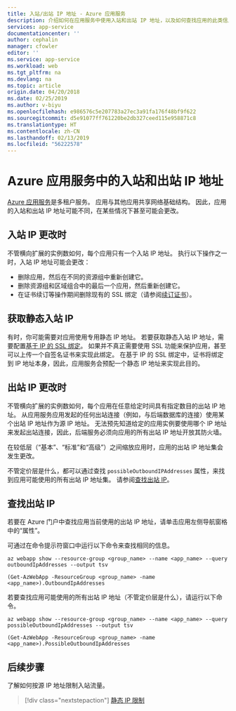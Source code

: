 ```yaml
---
title: 入站/出站 IP 地址 - Azure 应用服务
description: 介绍如何在应用服务中使用入站和出站 IP 地址，以及如何查找应用的此类信息。
services: app-service
documentationcenter: ''
author: cephalin
manager: cfowler
editor: ''
ms.service: app-service
ms.workload: web
ms.tgt_pltfrm: na
ms.devlang: na
ms.topic: article
origin.date: 04/20/2018
ms.date: 02/25/2019
ms.author: v-biyu
ms.openlocfilehash: e986576c5e207783a27ec3a91fa176f48bf9f622
ms.sourcegitcommit: d5e91077ff761220be2db327ceed115e958871c8
ms.translationtype: HT
ms.contentlocale: zh-CN
ms.lasthandoff: 02/13/2019
ms.locfileid: "56222578"
---
```

# <a name="inbound-and-outbound-ip-addresses-in-azure-app-service"></a>Azure 应用服务中的入站和出站 IP 地址

[Azure 应用服务](overview.md)是多租户服务。 应用与其他应用共享网络基础结构。 因此，应用的入站和出站 IP 地址可能不同，在某些情况下甚至可能会更改。 


## <a name="when-inbound-ip-changes"></a>入站 IP 更改时

不管横向扩展的实例数如何，每个应用只有一个入站 IP 地址。 执行以下操作之一时，入站 IP 地址可能会更改：

- 删除应用，然后在不同的资源组中重新创建它。
- 删除资源组和区域组合中的最后一个应用，然后重新创建它。
- 在证书续订等操作期间删除现有的 SSL 绑定（请参阅[续订证书](app-service-web-tutorial-custom-ssl.md#renew-certificates)）。

## <a name="get-static-inbound-ip"></a>获取静态入站 IP

有时，你可能需要对应用使用专用静态 IP 地址。 若要获取静态入站 IP 地址，需要配置[基于 IP 的 SSL 绑定](app-service-web-tutorial-custom-ssl.md#bind-your-ssl-certificate)。 如果并不真正需要使用 SSL 功能来保护应用，甚至可以上传一个自签名证书来实现此绑定。 在基于 IP 的 SSL 绑定中，证书将绑定到 IP 地址本身，因此，应用服务会预配一个静态 IP 地址来实现此目的。 

## <a name="when-outbound-ips-change"></a>出站 IP 更改时

不管横向扩展的实例数如何，每个应用在任意给定时间具有指定数目的出站 IP 地址。 从应用服务应用发起的任何出站连接（例如，与后端数据库的连接）使用某个出站 IP 地址作为源 IP 地址。 无法预先知道给定的应用实例要使用哪个 IP 地址来发起出站连接，因此，后端服务必须向应用的所有出站 IP 地址开放其防火墙。

在较低层（“基本”、“标准”和“高级”）之间缩放应用时，应用的出站 IP 地址集会发生更改。

不管定价层是什么，都可以通过查找 `possibleOutboundIPAddresses` 属性，来找到应用可能使用的所有出站 IP 地址集。 请参阅[查找出站 IP](#find-outbound-ips)。

## <a name="find-outbound-ips"></a>查找出站 IP

若要在 Azure 门户中查找应用当前使用的出站 IP 地址，请单击应用左侧导航窗格中的“属性”。 

可通过在命令提示符窗口中运行以下命令来查找相同的信息。

```azurecli
az webapp show --resource-group <group_name> --name <app_name> --query outboundIpAddresses --output tsv
```

```azurepowershell
(Get-AzWebApp -ResourceGroup <group_name> -name <app_name>).OutboundIpAddresses
```

若要查找应用可能使用的所有出站 IP 地址（不管定价层是什么），请运行以下命令。

```azurecli
az webapp show --resource-group <group_name> --name <app_name> --query possibleOutboundIpAddresses --output tsv
```

```azurepowershell
(Get-AzWebApp -ResourceGroup <group_name> -name <app_name>).PossibleOutboundIpAddresses
```

## <a name="next-steps"></a>后续步骤

了解如何按源 IP 地址限制入站流量。

> [!div class="nextstepaction"]
> [静态 IP 限制](app-service-ip-restrictions.md)
